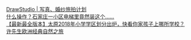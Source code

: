   
[DrawStudio | 写真、婚纱旅拍计划](http://www.dianyue.me/archives/751/t12t759tnhdqjh97/)  
[什么操作？石家庄一小区电梯里竟然装这个……](http://www.dianyue.me/archives/978/tsl0rujsw1u1d56j/)  
[【最新最全版本】太原2018年小学学区划分出炉，快看你家孩子上哪所学校？](http://www.dianyue.me/archives/145/i7tssl3w7l8w83mu/)  
[许先生欧洲经典自然之旅](http://www.dianyue.me/archives/907/9j8b5cm0zcei7y5q/)